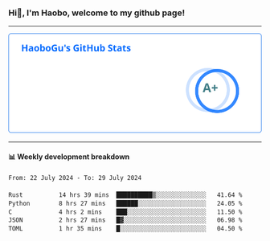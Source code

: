 <!--<h2 align="center"> Hi👋, I'm Haobo, welcome to my github page! </h2>-->
### Hi👋, I'm Haobo, welcome to my github page!
-------

<img href="https://github.com/HaoboGu" src="assets/stats.svg" alt="github stats" /> 

-------

#### 📊 **Weekly development breakdown**
<!--START_SECTION:waka-->

```txt
From: 22 July 2024 - To: 29 July 2024

Rust          14 hrs 39 mins  ██████████▒░░░░░░░░░░░░░░   41.64 %
Python        8 hrs 27 mins   ██████░░░░░░░░░░░░░░░░░░░   24.05 %
C             4 hrs 2 mins    ███░░░░░░░░░░░░░░░░░░░░░░   11.50 %
JSON          2 hrs 27 mins   █▓░░░░░░░░░░░░░░░░░░░░░░░   06.98 %
TOML          1 hr 35 mins    █░░░░░░░░░░░░░░░░░░░░░░░░   04.50 %
```

<!--END_SECTION:waka-->
<!--
backup url: https://github-readme-status-dusky-ten.vercel.app/api?username=HaoboGu&count_private=true&show_icons=true&theme=transparent&border_color=2f80ed
-->
<!--
**HaoboGu/HaoboGu** is a ✨ _special_ ✨ repository because its `README.md` (this file) appears on your GitHub profile.

Here are some ideas to get you started:

- 🔭 I’m currently working on AI-assisted programming tools
- 🌱 I’m currently learning ...
- 👯 I’m looking to collaborate on ...
- 🤔 I’m looking for help with ...
- 💬 Ask me about ...
- 📫 How to reach me: ...
- 😄 Pronouns: ...
- ⚡ Fun fact: ...
-->
